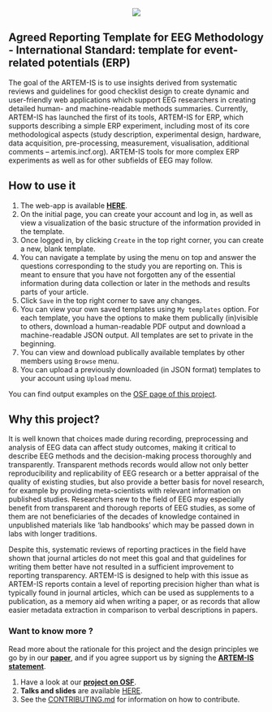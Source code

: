 <center>

![](https://raw.githubusercontent.com/ohbm/eCOBIDAS/master/images/ARTEMIS_logo.jpg)

</center>

## Agreed Reporting Template for EEG Methodology - International Standard: template for event-related potentials (ERP)

The goal of the ARTEM-IS is to use insights derived from systematic reviews and guidelines for good checklist design to create dynamic and user-friendly web applications which support EEG researchers in creating detailed human- and machine-readable methods summaries. Currently, ARTEM-IS has launched the first of its tools, ARTEM-IS for ERP, which supports describing a simple ERP experiment, including most of its core methodological aspects (study description, experimental design, hardware, data acquisition, pre-processing, measurement, visualisation, additional comments – artemis.incf.org). ARTEM-IS tools for more complex ERP experiments as well as for other subfields of EEG may follow.

## How to use it

1. The web-app is available **[HERE](https://artemis.incf.org/)**.
2. On the initial page, you can create your account and log in, as well as view a visualization of the basic structure of the information provided in the template.
3. Once logged in, by clicking `Create` in the top right corner, you can create a new, blank template.
4. You can navigate a template by using the menu on top and answer the questions corresponding to the study you are reporting on. This is meant to ensure that you have not forgotten any of the essential information during data collection or later in the methods and results parts of your article.
5. Click `Save` in the top right corner to save any changes.
6. You can view your own saved templates using `My templates` option. For each template, you have the options to make them publically (in)visible to others, download a human-readable PDF output and download a machine-readable JSON output. All templates are set to private in the beginning.
7. You can view and download publically available templates by other members using `Browse` menu.
8. You can upload a previously downloaded (in JSON format) templates to your account using `Upload` menu.

You can find output examples on the [OSF page of this project](https://osf.io/ahp3t/).

## Why this project?

It is well known that choices made during recording, preprocessing and analysis of EEG data can affect study outcomes, making it critical to describe EEG methods and the decision-making process thoroughly and transparently. Transparent methods records would allow not only better reproducibility and replicability of EEG research or a better appraisal of the quality of existing studies, but also provide a better basis for novel research, for example by providing meta-scientists with relevant information on published studies. Researchers new to the field of EEG may especially benefit from transparent and thorough reports of EEG studies, as some of them are not beneficiaries of the decades of knowledge contained in unpublished materials like ‘lab handbooks’ which may be passed down in labs with longer traditions.

Despite this, systematic reviews of reporting practices in the field have shown that journal articles do not meet this goal and that guidelines for writing them better have not resulted in a sufficient improvement to reporting transparency. ARTEM-IS is designed to help with this issue as ARTEM-IS reports contain a level of reporting precision higher than what is typically found in journal articles, which can be used as supplements to a publication, as a memory aid when writing a paper, or as records that allow easier metadata extraction in comparison to verbal descriptions in papers.

### Want to know more ?

Read more about the rationale for this project and the design principles we go by in our **[paper](https://www.sciencedirect.com/science/article/pii/S1053811921009939?via%3Dihub)**, and if you agree support us by signing the **[ARTEM-IS statement](https://osf.io/mf97q/)**.

1. Have a look at our **[project on OSF](https://osf.io/pvrn6/)**.
2. **Talks and slides** are available [HERE](https://osf.io/ncav8/).
3. See the [CONTRIBUTING.md](src/CONTRIBUTING.md) for information on how to contribute.
